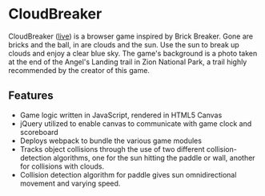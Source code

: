 # CloudBreaker
CloudBreaker ([live](http://www.better-sounds.com)) is a browser game inspired by Brick Breaker. Gone are bricks and the ball, in are clouds and the sun.
Use the sun to break up clouds and enjoy a clear blue sky. The game's background is a photo taken at the end of the Angel's Landing trail in Zion National Park, a trail highly recommended by the creator of this game.

## Features
 - Game logic written in JavaScript, rendered in HTML5 Canvas
 - jQuery utilized to enable canvas to communicate with game clock and scoreboard
 - Deploys webpack to bundle the various game modules
 - Tracks object collisions through the use of two different collision-detection algorithms, one for the sun hitting the paddle or wall, another for collisions with clouds.
 - Collision detection algorithm for paddle gives sun omnidirectional movement and varying speed.
